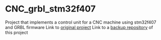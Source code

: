 # CNC_grbl_stm32f407
Project that implements a control unit for a CNC machine using stm32f407 and GRBL firmware
Link to [original project](https://github.com/grblHAL/STM32F4xx)
Link to a [backup repository](https://github.com/AvatarBg111/CNC_grbl_stm32f407) of this project